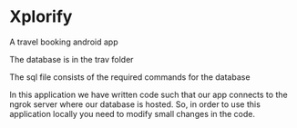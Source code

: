 # Xplorify

A travel booking android app

The database is in the trav folder

The sql file consists of the required commands for the database

In this application we have written code such that our app connects to the ngrok server where our database is hosted. So, in order to use this application locally you need to modify small changes in the code.
